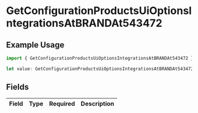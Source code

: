 # GetConfigurationProductsUiOptionsIntegrationsAtBRANDAt543472

## Example Usage

```typescript
import { GetConfigurationProductsUiOptionsIntegrationsAtBRANDAt543472 } from "@vercel/sdk/models/getconfigurationproductsop.js";

let value: GetConfigurationProductsUiOptionsIntegrationsAtBRANDAt543472 = {};
```

## Fields

| Field       | Type        | Required    | Description |
| ----------- | ----------- | ----------- | ----------- |